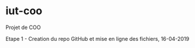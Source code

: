 # iut-coo
Projet de COO

Etape 1 - Creation du repo GitHub et mise en ligne des fichiers, 16-04-2019
